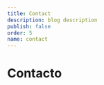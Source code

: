 ```yaml
---
title: Contact
description: blog description
publish: false
order: 5
name: contact
---
```


# Contacto
